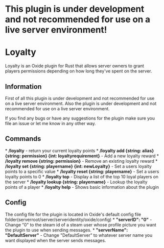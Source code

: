 <h1>This plugin is under development and not recommended for use on a live server environment!</h1>
<h1>Loyalty</h1>
Loyalty is an Oxide plugin for Rust that allows server owners to grant players permissions depending on how long they've spent on the server.

 <h2>Information</h2>
First of all this plugin is under development and not recommended for use on a live server environment. Also the plugin is under development and not recommended for use on a live server environment. 

If you find any bugs or have any suggestions for the plugin make sure you file an issue or let me know in any other way.
 
<h2>Commands</h2>
* <b>/loyalty</b> - return your current loyalty points
* <b>/loyalty add {string: alias} {string: permission} {int: loyaltyrequirement}</b> - Add a new loyalty reward
* <b>/loyalty remove {string: permission}</b> - Remove an existing loyalty reward
* <b>/loyalty set {string: playername} {int: newLoyalty}</b> - Set a users loyalty points to a specific value
* <b>/loyalty reset {string: playername}</b> - Set a users loyalty points to 0
* <b>/loyalty top</b> - Display a list of the top 10 loyal players on the server
* <b>/loyalty lookup {string: playername}</b> - Lookup the loyalty points of a player
* <b>/loyalty help</b> - Shows basic information about the plugin

<h2>Config</h2>
The config file for the plugin is located in Oxide's default config file folder(serverroot/server/serveridentity/oxide/config)
* <b>"serverID": "0"</b> - Change "0" to the steam id of a steam user whose profile picture you want the plugin to use when sending messages.
* <b>"serverName": "DefaultServer"</b> - Change "DefaultServer" to whatever server name you want displayed when the server sends messages.
